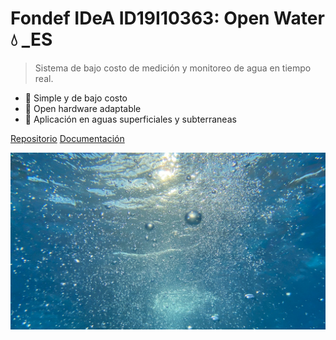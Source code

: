 <!-- _coverpage.md -->

# **Fondef IDeA ID19I10363: Open Water 💧 _ES**

> Sistema de bajo costo de medición y monitoreo de agua en tiempo real.

- 🌱 Simple y de bajo costo
- 🔧 Open hardware adaptable
- 🌊 Aplicación en aguas superficiales y subterraneas

[Repositorio](https://github.com/niclabs/openwater-es)
[Documentación](README.md)

<!-- background image -->

![](images/cover_background_2.jpg)


